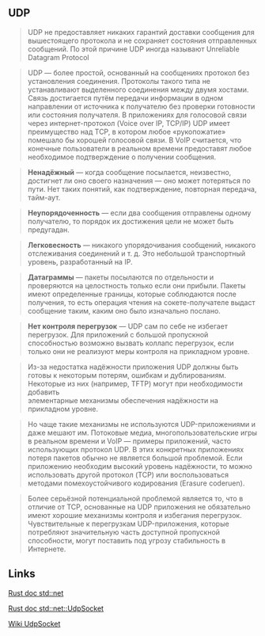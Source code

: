 ## UDP

 > UDP не предоставляет никаких гарантий доставки сообщения для вышестоящего протокола и не сохраняет состояния отправленных сообщений. 
 > По этой причине UDP иногда называют Unreliable Datagram Protocol
 
 > UDP — более простой, основанный на сообщениях протокол без установления соединения. 
 > Протоколы такого типа не устанавливают выделенного соединения между двумя хостами. 
 > Связь достигается путём передачи информации в одном направлении от источника к получателю без проверки готовности или состояния получателя. 
 > В приложениях для голосовой связи через интернет-протокол (Voice over IP, TCP/IP) UDP имеет преимущество над TCP, в котором любое «рукопожатие» помешало бы хорошей голосовой связи. 
 > В VoIP считается, что конечные пользователи в реальном времени предоставят любое необходимое подтверждение о получении сообщения.

> **Ненадёжный** — когда сообщение посылается, неизвестно, достигнет ли оно своего назначения — оно может потеряться по пути. Нет таких понятий, как подтверждение, повторная передача, тайм-аут.

> **Неупорядоченность** — если два сообщения отправлены одному получателю, то порядок их достижения цели не может быть предугадан.

> **Легковесность** — никакого упорядочивания сообщений, никакого отслеживания соединений и т. д. Это небольшой транспортный уровень, разработанный на IP.

> **Датаграммы** — пакеты посылаются по отдельности и проверяются на целостность только если они прибыли. Пакеты имеют определенные границы, которые соблюдаются после получения, то есть операция чтения на сокете-получателе выдаст сообщение таким, каким оно было изначально послано.

> **Нет контроля перегрузок** — UDP сам по себе не избегает перегрузок. Для приложений с большой пропускной способностью возможно вызвать коллапс перегрузок, если только они не реализуют меры контроля на прикладном уровне.


 > Из-за недостатка надёжности приложения UDP должны быть готовы к некоторым потерям, ошибкам и дублированиям. Некоторые из них (например, TFTP) могут при необходимости добавить  
 > элементарные механизмы обеспечения надёжности на прикладном уровне.

 > Но чаще такие механизмы не используются UDP-приложениями и даже мешают им. Потоковые медиа, многопользовательские игры в реальном времени и VoIP — примеры приложений, часто  
 > использующих протокол UDP. В этих конкретных приложениях потеря пакетов обычно не является большой проблемой. Если приложению необходим высокий уровень надёжности, то можно  
 > использовать другой протокол (TCP) или воспользоваться методами помехоустойчивого кодирования (Erasure coderuen).

 > Более серьёзной потенциальной проблемой является то, что в отличие от TCP, основанные на UDP приложения не обязательно имеют хорошие механизмы контроля и избегания перегрузок.  
 > Чувствительные к перегрузкам UDP-приложения, которые потребляют значительную часть доступной пропускной способности, могут поставить под угрозу стабильность в Интернете.

 ## Links

 [Rust doc std::net](https://doc.rust-lang.org/std/net/index.html) 

 [Rust doc std::net::UdpSocket](https://doc.rust-lang.org/std/net/struct.UdpSocket.html#)

 [Wiki UdpSocket](https://ru.wikipedia.org/wiki/UDP)
